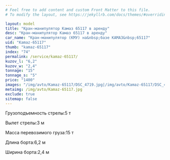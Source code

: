 ```yaml
---
# Feel free to add content and custom Front Matter to this file.
# To modify the layout, see https://jekyllrb.com/docs/themes/#overriding-theme-defaults

layout: model
title: "Кран-манипулятор Камаз 65117 в аренду"
desc: "Кран-манипулятор Камаз 65117 в аренду"
car_name: "Кран-манипулятор (КМУ) на&nbsp;базе КАМАЗ&nbsp;65117"
uid: "Kamaz-65117"
thumb: "kamaz-65117"
index: "74"
permalink: /service/kamaz-65117/
kuzov_l: "6,2"
kuzov_w: "2,4"
tonnage: "15"
tonnage_s: "5"
price: "1400"
images: "/img/avto/Kamaz-65117/DSC_4719.jpg|/img/avto/Kamaz-65117/DSC_4731.jpg|/img/avto/Kamaz-65117/DSC_4738.jpg"
metaimg: /img/avto/Kamaz-65117.jpg
exclude: true
sitemap: false
---
```


<span>Грузоподъемность стрелы:</span><span>5 т</span>

<span>Вылет стрелы:</span><span>3 м</span>

<span>Масса перевозимого груза:</span><span>15 т</span>

<span>Длина борта:</span><span>6,2 м</span>

<span>Ширина борта:</span><span>2,4 м</span>
